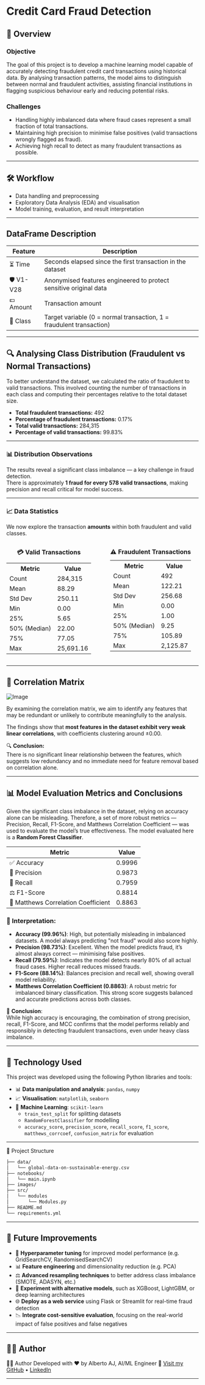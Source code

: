 # Credit Card Fraud Detection

## 📌 Overview

### Objective  
The goal of this project is to develop a machine learning model capable of accurately detecting fraudulent credit card transactions using historical data. By analysing transaction patterns, the model aims to distinguish between normal and fraudulent activities, assisting financial institutions in flagging suspicious behaviour early and reducing potential risks.

### Challenges  
- Handling highly imbalanced data where fraud cases represent a small fraction of total transactions.  
- Maintaining high precision to minimise false positives (valid transactions wrongly flagged as fraud).  
- Achieving high recall to detect as many fraudulent transactions as possible.

---

## 🛠️ Workflow  
- Data handling and preprocessing  
- Exploratory Data Analysis (EDA) and visualisation  
- Model training, evaluation, and result interpretation  

---

## DataFrame Description  

| Feature | Description                                                                                   |
|---------|-----------------------------------------------------------------------------------------------|
| ⏳ Time   | Seconds elapsed since the first transaction in the dataset                                    |
| 🛡️ V1-V28 | Anonymised features engineered to protect sensitive original data                            |
| 💷 Amount | Transaction amount                                                                           |
| 🎯 Class  | Target variable (0 = normal transaction, 1 = fraudulent transaction)                          |

---

## 🔍 Analysing Class Distribution (Fraudulent vs Normal Transactions)

To better understand the dataset, we calculated the ratio of fraudulent to valid transactions. This involved counting the number of transactions in each class and computing their percentages relative to the total dataset size.

- **Total fraudulent transactions:** 492  
- **Percentage of fraudulent transactions:** 0.17%  
- **Total valid transactions:** 284,315  
- **Percentage of valid transactions:** 99.83%

---

### 📊 Distribution Observations

The results reveal a significant class imbalance — a key challenge in fraud detection.  
There is approximately **1 fraud for every 578 valid transactions**, making precision and recall critical for model success.

---

### 📈 Data Statistics

We now explore the transaction **amounts** within both fraudulent and valid classes.

<div style="display: flex; gap: 40px;">

<table>
  <caption><strong>💳 Valid Transactions</strong></caption>
  <tr><th>Metric</th><th>Value</th></tr>
  <tr><td>Count</td><td>284,315</td></tr>
  <tr><td>Mean</td><td>88.29</td></tr>
  <tr><td>Std Dev</td><td>250.11</td></tr>
  <tr><td>Min</td><td>0.00</td></tr>
  <tr><td>25%</td><td>5.65</td></tr>
  <tr><td>50% (Median)</td><td>22.00</td></tr>
  <tr><td>75%</td><td>77.05</td></tr>
  <tr><td>Max</td><td>25,691.16</td></tr>
</table>

<table>
  <caption><strong>⚠️ Fraudulent Transactions</strong></caption>
  <tr><th>Metric</th><th>Value</th></tr>
  <tr><td>Count</td><td>492</td></tr>
  <tr><td>Mean</td><td>122.21</td></tr>
  <tr><td>Std Dev</td><td>256.68</td></tr>
  <tr><td>Min</td><td>0.00</td></tr>
  <tr><td>25%</td><td>1.00</td></tr>
  <tr><td>50% (Median)</td><td>9.25</td></tr>
  <tr><td>75%</td><td>105.89</td></tr>
  <tr><td>Max</td><td>2,125.87</td></tr>
</table>

</div>

---

## 🧩 Correlation Matrix

![Image](https://github.com/user-attachments/assets/dbb1de27-0c6d-4c8e-8d6b-945c1ab90da0)

By examining the correlation matrix, we aim to identify any features that may be redundant or unlikely to contribute meaningfully to the analysis.  

The findings show that **most features in the dataset exhibit very weak linear correlations**, with coefficients clustering around ±0.00.  

🔍 **Conclusion:**  
There is no significant linear relationship between the features, which suggests low redundancy and no immediate need for feature removal based on correlation alone.

---

## 📊 Model Evaluation Metrics and Conclusions

Given the significant class imbalance in the dataset, relying on accuracy alone can be misleading. Therefore, a set of more robust metrics — Precision, Recall, F1-Score, and Matthews Correlation Coefficient — was used to evaluate the model’s true effectiveness. The model evaluated here is a **Random Forest Classifier**.

| Metric                            | Value     |
|----------------------------------|-----------|
| ✅ Accuracy                      | 0.9996    |
| 🎯 Precision                    | 0.9873    |
| 🔁 Recall                       | 0.7959    |
| ⚖️ F1-Score                     | 0.8814    |
| 🧮 Matthews Correlation Coefficient | 0.8863    |

### 🧠 Interpretation:

- **Accuracy (99.96%)**: High, but potentially misleading in imbalanced datasets. A model always predicting "not fraud" would also score highly.
- **Precision (98.73%)**: Excellent. When the model predicts fraud, it’s almost always correct — minimising false positives.
- **Recall (79.59%)**: Indicates the model detects nearly 80% of all actual fraud cases. Higher recall reduces missed frauds.
- **F1-Score (88.14%)**: Balances precision and recall well, showing overall model reliability.
- **Matthews Correlation Coefficient (0.8863)**: A robust metric for imbalanced binary classification. This strong score suggests balanced and accurate predictions across both classes.

📌 **Conclusion**:  
While high accuracy is encouraging, the combination of strong precision, recall, F1-Score, and MCC confirms that the model performs reliably and responsibly in detecting fraudulent transactions, even under heavy class imbalance.

---

## 🧪 Technology Used

This project was developed using the following Python libraries and tools:

- 📊 **Data manipulation and analysis**: `pandas`, `numpy`
- 📈 **Visualisation**: `matplotlib`, `seaborn`
- 🤖 **Machine Learning**: `scikit-learn`
  - `train_test_split` for splitting datasets  
  - `RandomForestClassifier` for modelling  
  - `accuracy_score`, `precision_score`, `recall_score`, `f1_score`, `matthews_corrcoef`, `confusion_matrix` for evaluation  

---

📁 Project Structure
```bash
├── data/
│   └── global-data-on-sustainable-energy.csv
├── notebooks/
│   └── main.ipynb
├── images/
├── src/
│   └── modules
│       └── Modules.py
├── README.md
└── requirements.yml
```
---


## 🚀 Future Improvements

- 🧪 **Hyperparameter tuning** for improved model performance (e.g. GridSearchCV, RandomisedSearchCV)
- 📊 **Feature engineering** and dimensionality reduction (e.g. PCA)
- ⚖️ **Advanced resampling techniques** to better address class imbalance (SMOTE, ADASYN, etc.)
- 🔄 **Experiment with alternative models**, such as XGBoost, LightGBM, or deep learning architectures
- 🌐 **Deploy as a web service** using Flask or Streamlit for real-time fraud detection
- 📉 **Integrate cost-sensitive evaluation**, focusing on the real-world impact of false positives and false negatives

---

## 👨‍💻 Author


👨‍💻 Author
Developed with ❤️ by Alberto AJ, AI/ML Engineer 
📌 [Visit my GitHub](https://github.com/AlbertoGhub/AlbertoGhub) • [LinkedIn](https://www.linkedin.com/in/engineeralbertoac/)

---

